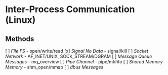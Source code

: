 # Inter-Process Communication (Linux)

## Methods
[ ] *File*                   *FS*        - open/write/read
[x] *Signal*                 *No Data*   - signal/kill
[ ] *Socket*                 *Network*   - AF_INET/UNIX, SOCK_STREAM/DGRAM
[ ] *Message Queue*          *Messages*  - mq_overview
[ ] *Pipe*                   *Channel*   - pipe/mkfifo
[ ] *Shared Memory*          *Memory*    - shm_open/mmap
[ ] *dbus*                   *Messages*
